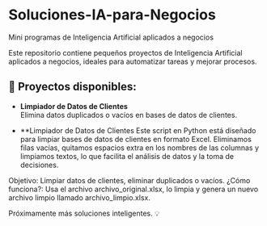 # Soluciones-IA-para-Negocios
Mini programas de Inteligencia Artificial aplicados a negocios

Este repositorio contiene pequeños proyectos de Inteligencia Artificial aplicados a negocios, ideales para automatizar tareas y mejorar procesos.

## 📂 Proyectos disponibles:

- **Limpiador de Datos de Clientes**  
  Elimina datos duplicados o vacíos en bases de datos de clientes.

- **Limpiador de Datos de Clientes
Este script en Python está diseñado para limpiar bases de datos de clientes en formato Excel.
Eliminamos filas vacías, quitamos espacios extra en los nombres de las columnas y limpiamos textos, lo que facilita el análisis de datos y la toma de decisiones.

Objetivo: Limpiar datos de clientes, eliminar duplicados o vacíos.
¿Cómo funciona?: Usa el archivo archivo_original.xlsx, lo limpia y genera un nuevo archivo limpio llamado archivo_limpio.xlsx.

Próximamente más soluciones inteligentes. 💡

